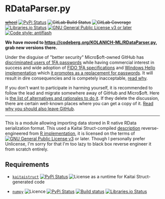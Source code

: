 RDataParser.py
===============
~~[wheel](https://gitlab.com/KOLANICH/RDataParser.py/-/jobs/artifacts/master/raw/wheels/RDataParser.py-0.CI-py3-none-any.whl?job=build)~~
[![PyPi Status](https://img.shields.io/pypi/v/RDataParser.py.svg)](https://pypi.python.org/pypi/RDataParser.py)
~~![GitLab Build Status](https://gitlab.com/KOLANICH/RDataParser.py/badges/master/pipeline.svg)~~
~~![GitLab Coverage](https://gitlab.com/KOLANICH/RDataParser.py/badges/master/coverage.svg)~~
[![Libraries.io Status](https://img.shields.io/librariesio/github/KOLANICH/RDataParser.py.svg)](https://libraries.io/github/KOLANICH/RDataParser.py)
[![GNU General Public License v3 or later](https://www.gnu.org/graphics/gplv3-88x31.png)](./gpl-3.0.md)
[![Code style: antiflash](https://img.shields.io/badge/code%20style-antiflash-FFF.svg)](https://codeberg.org/KOLANICH-tools/antiflash.py) 

**We have moved to https://codeberg.org/KOLANICH-ML/RDataParser.py, grab new versions there.**

Under the disguise of "better security" Micro$oft-owned GitHub has [discriminated users of 1FA passwords](https://github.blog/2023-03-09-raising-the-bar-for-software-security-github-2fa-begins-march-13/) while having commercial interest in success and wide adoption of [FIDO 1FA specifications](https://fidoalliance.org/specifications/download/) and [Windows Hello implementation](https://support.microsoft.com/en-us/windows/passkeys-in-windows-301c8944-5ea2-452b-9886-97e4d2ef4422) which [it promotes as a replacement for passwords](https://github.blog/2023-07-12-introducing-passwordless-authentication-on-github-com/). It will result in dire consequencies and is competely inacceptable, [read why](https://codeberg.org/KOLANICH/Fuck-GuanTEEnomo).

If you don't want to participate in harming yourself, it is recommended to follow the lead and migrate somewhere away of GitHub and Micro$oft. Here is [the list of alternatives and rationales to do it](https://github.com/orgs/community/discussions/49869). If they delete the discussion, there are certain well-known places where you can get a copy of it. [Read why you should also leave GitHub](https://codeberg.org/KOLANICH/Fuck-GuanTEEnomo).

---

This is a module allowing importing data stored in R native RData serialization format.
This used a Kaitai Struct-compiled [description](https://codeberg.org/KOLANICH-specs/kaitai_struct_formats/blob/RData/serialization/r_data.ksy) reverse-engineered from [R implementation](https://svn.code.sf.net/p/gwyddion/code/trunk/gwyddion/modules/file/nt-mdt.c), it is licensed on the terms of [![GNU General Public License v3](https://www.gnu.org/graphics/gplv3-88x31.png)](./gpl-3.0.md) or later. Though I personally prefer Unlicense, I'm sorry for that I'm too lazy to black box reverse engineer it from scratch entirely.


Requirements
------------
* [`kaitaistruct`](https://github.com/kaitai-io/kaitai_struct_python_runtime)
  [![PyPi Status](https://img.shields.io/pypi/v/kaitaistruct.svg)](https://pypi.python.org/pypi/kaitaistruct)
  ![License](https://img.shields.io/github/license/kaitai-io/kaitai_struct_python_runtime.svg) as a runtime for Kaitai Struct-generated code

* [`numpy`](https://github.com/numpy/numpy) ![Licence](https://img.shields.io/github/license/numpy/numpy.svg) [![PyPi Status](https://img.shields.io/pypi/v/numpy.svg)](https://pypi.org/project/numpy) [![Build status](https://github.com/numpy/numpy/actions/workflows/linux.yml/badge.svg?branch=main)](https://github.com/numpy/numpy/actions/workflows/linux.yml) [![Libraries.io Status](https://img.shields.io/librariesio/github/numpy/numpy.svg)](https://libraries.io/github/numpy/numpy) 
